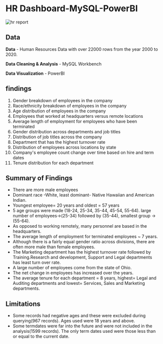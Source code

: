 # HR Dashboard-MySQL-PowerBI
![hr report](https://github.com/Kyreddyy/portfolioprojects/assets/132040380/9e8cdd9c-ae53-41f6-b60c-5df1ccd5d02d)

## Data

**Data** - Human Resources Data with over 22000 rows from the year 2000 to 2020.

**Data Cleaning & Analysis** - MySQL Workbench

**Data Visualization** - PowerBI

## findings

1. Gender breakdown of employees in the company
2. Race/ethnicity breakdown of employees in the company
3. Age distribution of employees in the company
4. Employees that worked at headquarters versus remote locations
5. Average length of employment for employees who have been terminated
6. Gender distribution across departments and job titles
7. Distribution of job titles across the company
8. Department that has the highest turnover rate
9. Distribution of employees across locations by state
10. Company's employee count change over time based on hire and term dates
11. Tenure distribution for each department

## Summary of Findings
 - There are more male employees
 - Dominant race -White, least dominant- Native Hawaiian and American Indian.
 - Youngest employee= 20 years and oldest = 57 years
 - 5 age groups were made (18-24, 25-34, 35-44, 45-54, 55-64). large number of employees->(25-34) followed by (35-44), smallest group -> (55-64).
 - As opposed to working remotely, many personnel are based in the headquarters.
 - The average length of employment for terminated employees ~ 7 years.
 - Although there is a fairly equal gender ratio across divisions, there are often more male than female employees.
 - The Marketing department has the highest turnover rate followed by Training.Research and development, Support and Legal departments has least turn over rate.
 - A large number of employees come from the state of Ohio.
 - The net change in employees has increased over the years.
- The average tenure for each department = 8 years, highest= Legal and Auditing departments and lowest= Services, Sales and Marketing departments.

## Limitations

- Some records had negative ages and these were excluded during querying(967 records). Ages used were 18 years and above.
- Some termdates were far into the future and were not included in the analysis(1599 records). The only term dates used were those less than or equal to the current date.
